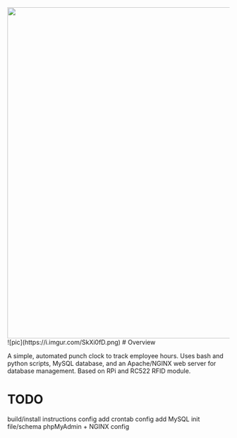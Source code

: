 <img src="https://i.imgur.com/SkXi0fD.png?1" width="750">
![pic](https://i.imgur.com/SkXi0fD.png)
# Overview

A simple, automated punch clock to track employee hours. Uses bash and python scripts, MySQL database, and an Apache/NGINX web server for database management. Based on RPi and RC522 RFID module.

# TODO
build/install instructions
config
add crontab config
add MySQL init file/schema
phpMyAdmin + NGINX config
